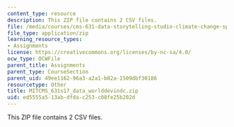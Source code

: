 ```yaml
---
content_type: resource
description: This ZIP file contains 2 CSV files.
file: /media/courses/cms-631-data-storytelling-studio-climate-change-spring-2017/ed5555a513abdfdac253c08fe25b202d_MITCMS_631s17_data_worlddevindc.zip
file_type: application/zip
learning_resource_types:
- Assignments
license: https://creativecommons.org/licenses/by-nc-sa/4.0/
ocw_type: OCWFile
parent_title: Assignments
parent_type: CourseSection
parent_uid: 49ee1162-96a3-a2a1-b82a-1509dbf30186
resourcetype: Other
title: MITCMS_631s17_data_worlddevindc.zip
uid: ed5555a5-13ab-dfda-c253-c08fe25b202d
---
```

This ZIP file contains 2 CSV files.